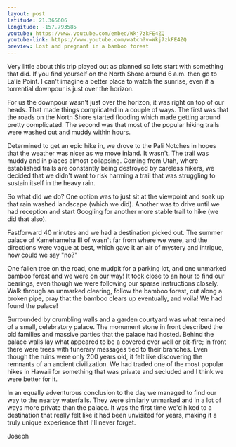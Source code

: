 ```yaml
---
layout: post
latitude: 21.365606
longitude: -157.793585
youtube: https://www.youtube.com/embed/Wkj7zkFE4ZQ
youtube-link: https://www.youtube.com/watch?v=Wkj7zkFE4ZQ
preview: Lost and pregnant in a bamboo forest
---
```


Very little about this trip played out as planned so lets start with something that did. If you find yourself on the North Shore around 6 a.m. then go to Lāʻie Point. I can't imagine a better place to watch the sunrise, even if a torrential downpour is just over the horizon.

For us the downpour wasn't just over the horizon, it was right on top of our heads. That made things complicated in a couple of ways. The first was that the roads on the North Shore started flooding which made getting around pretty complicated. The second was that most of the popular hiking trails were washed out and muddy within hours.

Determined to get an epic hike in, we drove to the Pali Notches in hopes that the weather was nicer as we move inland. It wasn't. The trail was muddy and in places almost collapsing. Coming from Utah, where established trails are constantly being destroyed by careless hikers, we decided that we didn't want to risk harming a trail that was struggling to sustain itself in the heavy rain.

So what did we do? One option was to just sit at the viewpoint and soak up that rain washed landscape (which we did). Another was to drive until we had reception and start Googling for another more stable trail to hike (we did that also).

Fastforward 40 minutes and we had a destination picked out. The summer palace of Kamehameha III of wasn't far from where we were, and the directions were vague at best, which gave it an air of mystery and intrigue, how could we say "no?"

One fallen tree on the road, one mudpit for a parking lot, and one unmarked bamboo forest and we were on our way! It took close to an hour to find our bearings, even though we were following our sparse instructions closely. Walk through an unmarked clearing, follow the bamboo forest, cut along a broken pipe, pray that the bamboo clears up eventually, and voila! We had found the palace!

Surrounded by crumbling walls and a garden courtyard was what remained of a small, celebratory palace. The monument stone in front described the old families and massive parties that the palace had hosted. Behind the palace walls lay what appeared to be a covered over well or pit-fire; in front there were trees with funerary messages tied to their branches. Even though the ruins were only 200 years old, it felt like discovering the remnants of an ancient civilization. We had traded one of the most popular hikes in Hawaii for something that was private and secluded and I think we were better for it.

In an equally adventurous conclusion to the day we managed to find our way to the nearby waterfalls. They were similarly unmarked and in a lot of ways more private than the palace. It was the first time we'd hiked to a destination that really felt like it had been unvisited for years, making it a truly unique experience that I'll never forget.

Joseph
